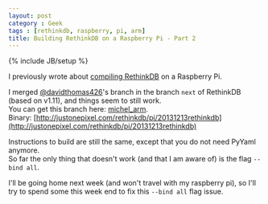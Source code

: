 ```yaml
---
layout: post
category : Geek
tags : [rethinkdb, raspberry, pi, arm]
title: Building RethinkDB on a Raspberry Pi - Part 2
---
```

{% include JB/setup %}

I previously wrote about [compiling RethinkDB](http://blog.justonepixel.com/geek/2013/12/06/rethinkdb-raspberry-pi/) on a Raspberry Pi.

I merged [@davidthomas426](https://github.com/davidthomas426)'s branch in the branch
`next` of RethinkDB (based on v1.11), and things seem to still work.  
You can get this branch here: [michel_arm](https://github.com/neumino/rethinkdb/tree/michel_arm).  
Binary: [http://justonepixel.com/rethinkdb/pi/20131213rethinkdb](http://justonepixel.com/rethinkdb/pi/20131213rethinkdb)


Instructions to build are still the same, except that you do not need PyYaml anymore.  
So far the only thing that doesn't work (and that I am aware of) is the flag `--bind all`.


I'll be going home next week (and won't travel with my raspberry pi), so I'll try to spend some this week end to fix this `--bind all` flag issue.
